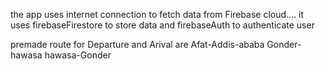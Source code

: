 the app uses internet connection to fetch data from Firebase cloud....
it uses firebaseFirestore to store data and firebaseAuth to authenticate user


premade route for Departure and Arival are
  Afat-Addis-ababa
  Gonder-hawasa
  hawasa-Gonder
